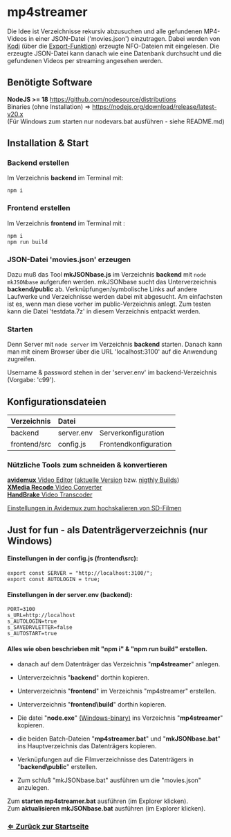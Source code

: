 # mp4streamer
Die Idee ist Verzeichnisse rekursiv abzusuchen und alle gefundenen MP4-Videos in einer JSON-Datei ('movies.json') einzutragen. Dabei werden von [Kodi](https://kodi.tv/) (über die [Export-Funktion](https://kodi.wiki/view/Import-export_library/Video)) erzeugte NFO-Dateien mit eingelesen. Die erzeugte JSON-Datei kann danach wie eine Datenbank durchsucht und die gefundenen Videos per streaming angesehen werden. 

## Benötigte Software
**NodeJS >= 18** https://github.com/nodesource/distributions \
Binaries (ohne Installation) => https://nodejs.org/download/release/latest-v20.x \
(Für Windows zum starten nur nodevars.bat ausführen - siehe README.md)

## Installation & Start
### Backend erstellen
Im Verzeichnis **backend** im Terminal mit:
```
npm i
```
### Frontend erstellen
Im Verzeichnis **frontend** im Terminal mit :
```
npm i
npm run build
```
### JSON-Datei 'movies.json' erzeugen
Dazu muß das Tool **mkJSONbase.js** im Verzeichnis **backend** mit `node mkJSONbase` aufgerufen werden. mkJSONbase sucht das Unterverzeichnis **backend/public** ab. Verknüpfungen/symbolische Links auf andere Laufwerke und Verzeichnisse werden dabei mit abgesucht. Am einfachsten ist es, wenn man diese vorher im public-Verzeichnis anlegt.
Zum testen kann die Datei 'testdata.7z' in diesem Verzeichnis entpackt werden.

### Starten
Denn Server mit `node server` im Verzeichnis **backend** starten.
Danach kann man mit einem Browser über die URL 'localhost:3100'
auf die Anwendung zugreifen.

Username & password stehen in der 'server.env' im backend-Verzeichnis (Vorgabe: 'c99').
## Konfigurationsdateien
| Verzeichnis  |Datei   |   |
| :------------ | :------------ | :------------ |
|  backend | server.env  | Serverkonfiguration
|  frontend/src | config.js | Frontendkonfiguration

### Nützliche Tools zum schneiden & konvertieren
 [**avidemux** Video Editor](https://avidemux.sourceforge.net) ([aktuelle Version](https://www.fosshub.com/Avidemux.html) bzw. [nigthly Builds](http://www.avidemux.org/nightly)) \
 [**XMedia Recode** Video Converter](https://xmedia-recode.de) \
 [**HandBrake** Video Transcoder](https://handbrake.fr) 

[Einstellungen in Avidemux zum hochskalieren von SD-Filmen](https://greenberrys.github.io/xAvidemuxCFG)


## Just for fun - als Datenträgerverzeichnis (nur Windows)

#### Einstellungen in der config.js (frontend\src):
```
export const SERVER = "http://localhost:3100/";
export const AUTOLOGIN = true;
```
#### Einstellungen in der **server.env** (backend):
```
PORT=3100
s_URL=http://localhost
s_AUTOLOGIN=true
s_SAVEDRVLETTER=false
s_AUTOSTART=true
```
#### Alles wie oben beschrieben mit "npm i" & "npm run build" erstellen.

- danach auf dem Datenträger das Verzeichnis "**mp4streamer**" anlegen.
- Unterverzeichnis "**backend**" dorthin kopieren.
- Unterverzeichnis "**frontend**" im Verzeichnis "mp4streamer" erstellen.
- Unterverzeichnis "**frontend\build**" dorthin kopieren.
- Die datei "**node.exe**" [(Windows-binary)](https://nodejs.org/download/release/latest-v20.x ) ins Verzeichnis "**mp4streamer**" kopieren.
- die beiden Batch-Dateien "**mp4streamer.bat**" und "**mkJSONbase.bat**"
  ins Hauptverzeichnis das Datenträgers kopieren.

- Verknüpfungen auf die Filmverzeichnisse des Datenträgers
  in "**backend\public**" erstellen.
	
- Zum schluß "mkJSONbase.bat" ausführen um die "movies.json" anzulegen.

Zum **starten mp4streamer.bat** ausführen (im Explorer klicken). \
Zum **aktualisieren mkJSONbase.bat** ausführen (im Explorer klicken).

### [&lArr;&nbsp;Zur&uuml;ck zur Startseite](http://greenberrys.github.io)

